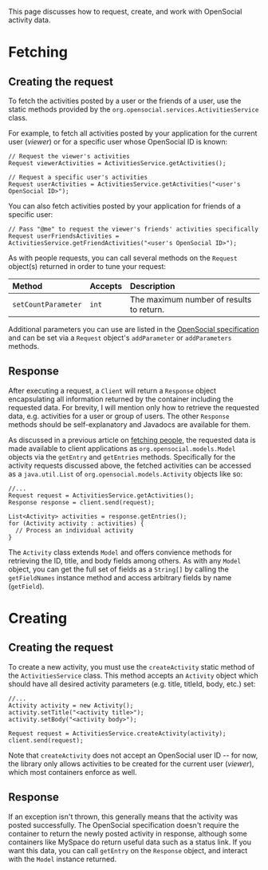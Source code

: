 This page discusses how to request, create, and work with OpenSocial activity data.



# Fetching #

## Creating the request ##

To fetch the activities posted by a user or the friends of a user, use the static methods provided by the `org.opensocial.services.ActivitiesService` class.

For example, to fetch all activities posted by your application for the current user (_viewer_) or for a specific user whose OpenSocial ID is known:

```
// Request the viewer's activities
Request viewerActivities = ActivitiesService.getActivities();

// Request a specific user's activities
Request userActivities = ActivitiesService.getActivities("<user's OpenSocial ID>");
```

You can also fetch activities posted by your application for friends of a specific user:

```
// Pass "@me" to request the viewer's friends' activities specifically
Request userFriendsActivities = ActivitiesService.getFriendActivities("<user's OpenSocial ID>");
```

As with people requests, you can call several methods on the `Request` object(s) returned in order to tune your request:

| **Method** | **Accepts** | **Description** |
|:-----------|:------------|:----------------|
| `setCountParameter` | `int`       | The maximum number of results to return. |

Additional parameters you can use are listed in the [OpenSocial specification](http://www.opensocial.org/Technical-Resources/opensocial-spec-v09/REST-API.html#standardQueryParameters) and can be set via a `Request` object's `addParameter` or `addParameters` methods.

## Response ##

After executing a request, a `Client` will return a `Response` object encapsulating all information returned by the container including the requested data. For brevity, I will mention only how to retrieve the requested data, e.g. activities for a user or group of users. The other `Response` methods should be self-explanatory and Javadocs are available for them.

As discussed in a previous article on [fetching people](HowToPeople.md), the requested data is made available to client applications as `org.opensocial.models.Model` objects via the `getEntry` and `getEntries` methods. Specifically for the activity requests discussed above, the fetched activities can be accessed as a `java.util.List` of `org.opensocial.models.Activity` objects like so:

```
//...
Request request = ActivitiesService.getActivities();
Response response = client.send(request);

List<Activity> activities = response.getEntries();
for (Activity activity : activities) {
  // Process an individual activity
}
```

The `Activity` class extends `Model` and offers convience methods for retrieving the ID, title, and body fields among others. As with any `Model` object, you can get the full set of fields as a `String[]` by calling the `getFieldNames` instance method and access arbitrary fields by name (`getField`).

# Creating #

## Creating the request ##

To create a new activity, you must use the `createActivity` static method of the `ActivitiesService` class. This method accepts an `Activity` object which should have all desired activity parameters (e.g. title, titleId, body, etc.) set:

```
//...
Activity activity = new Activity();
activity.setTitle("<activity title>");
activity.setBody("<activity body>");

Request request = ActivitiesService.createActivity(activity);
client.send(request);
```

Note that `createActivity` does not accept an OpenSocial user ID -- for now, the library only allows activities to be created for the current user (_viewer_), which most containers enforce as well.

## Response ##

If an exception isn't thrown, this generally means that the activity was posted successfully. The OpenSocial specification doesn't require the container to return the newly posted activity in response, although some containers like MySpace do return useful data such as a status link. If you want this data, you can call `getEntry` on the `Response` object, and interact with the `Model` instance returned.